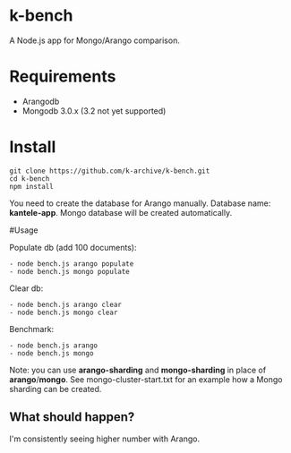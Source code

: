 # k-bench

A Node.js app for Mongo/Arango comparison.

# Requirements

- Arangodb
- Mongodb 3.0.x (3.2 not yet supported)


# Install

```
git clone https://github.com/k-archive/k-bench.git
cd k-bench
npm install
```
You need to create the database for Arango manually. Database name: **kantele-app**. Mongo database will be created automatically.

#Usage

Populate db (add 100 documents):
```
- node bench.js arango populate
- node bench.js mongo populate
```

Clear db:
```
- node bench.js arango clear
- node bench.js mongo clear
```

Benchmark:
```
- node bench.js arango
- node bench.js mongo
```

Note: you can use **arango-sharding** and **mongo-sharding** in place of **arango**/**mongo**. See mongo-cluster-start.txt for an example how a Mongo sharding can be created.

## What should happen?

I'm consistently seeing higher number with Arango.

